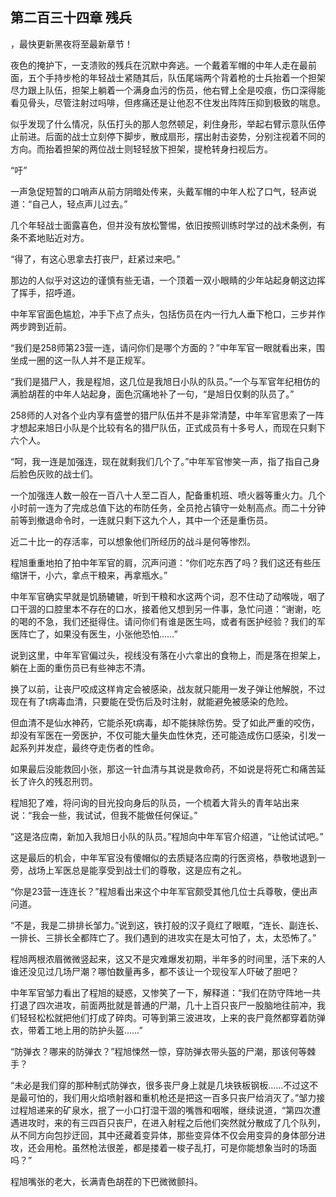 ## 第二百三十四章 残兵
，最快更新黑夜将至最新章节！

夜色的掩护下，一支溃败的残兵在沉默中奔逃。一个戴着军帽的中年人走在最前面，五个手持步枪的年轻战士紧随其后，队伍尾端两个背着枪的士兵抬着一个担架尽力跟上队伍，担架上躺着一个满身血污的伤员，他右臂上全是咬痕，伤口深得能看见骨头，尽管注射过吗啡，但疼痛还是让他忍不住发出阵阵压抑到极致的喘息。

似乎发现了什么情况，队伍打头的那人忽然顿足，刹住身形，举起右臂示意队伍停止前进。后面的战士立刻停下脚步，散成扇形，摆出射击姿势，分别注视着不同的方向。而抬着担架的两位战士则轻轻放下担架，提枪转身扫视后方。

“吁”

一声急促短暂的口哨声从前方阴暗处传来，头戴军帽的中年人松了口气，轻声说道：“自己人，轻点声儿过去。”

几个年轻战士面露喜色，但并没有放松警惕，依旧按照训练时学过的战术条例，有条不紊地贴近对方。

“得了，有这心思拿去打丧尸，赶紧过来吧。”

那边的人似乎对这边的谨慎有些无语，一个顶着一双小眼睛的少年站起身朝这边挥了挥手，招呼道。

中年军官面色尴尬，冲手下点了点头，包括伤员在内一行九人垂下枪口，三步并作两步跨到近前。

“我们是258师第23营一连，请问你们是哪个方面的？”中年军官一眼就看出来，围坐成一圈的这一队人并不是正规军。

“我们是猎尸人，我是程旭，这几位是我旭日小队的队员。”一个与军官年纪相仿的满脸胡茬的中年人站起身，面色沉痛地补了一句，“是旭日仅剩的队员了。”

258师的人对各个业内享有盛誉的猎尸队伍并不是非常清楚，中年军官思索了一阵才想起来旭日小队是个比较有名的猎尸队伍，正式成员有十多号人，而现在只剩下六个人。

“呵，我一连是加强连，现在就剩我们几个了。”中年军官惨笑一声，指了指自己身后脸色灰败的战士们。

一个加强连人数一般在一百八十人至二百人，配备重机班、喷火器等重火力。几个小时前一连为了完成总值下达的布防任务，全员抢占镇守一处制高点。而二十分钟前等到撤退命令时，一连就只剩下这九个人，其中一个还是重伤员。

近二十比一的存活率，可以想象他们所经历的战斗是何等惨烈。

程旭重重地拍了拍中年军官的肩，沉声问道：“你们吃东西了吗？我们这还有些压缩饼干，小六，拿点干粮来，再拿瓶水。”

中年军官确实早就是饥肠辘辘，听到干粮和水这两个词，忍不住动了动喉咙，咽了口干涸的口腔里本不存在的口水，接着他又想到另一件事，急忙问道：“谢谢，吃的喝的不急，我们还挺得住。请问你们有谁是医生吗，或者有医护经验？我们的军医阵亡了，如果没有医生，小张他恐怕……”

说到这里，中年军官偏过头，视线没有落在小六拿出的食物上，而是落在担架上，躺在上面的重伤员已有些神志不清。

换了以前，让丧尸咬成这样肯定会被感染，战友就只能用一发子弹让他解脱，不过现在有了t病毒血清，只要能在受伤后及时注射，就能避免被感染的危险。

但血清不是仙水神药，它能杀死t病毒，却不能抹除伤势。受了如此严重的咬伤，却没有军医在一旁医护，不仅可能大量失血性休克，还可能造成伤口感染，引发一起系列并发症，最终夺走伤者的性命。

如果最后没能救回小张，那这一针血清与其说是救命药，不如说是将死亡和痛苦延长了许久的残忍刑罚。

程旭犯了难，将问询的目光投向身后的队员，一个梳着大背头的青年站出来说：“我会一些，我试试，但我不能做任何保证。”

“这是洛应南，新加入我旭日小队的队员。”程旭向中年军官介绍道，“让他试试吧。”

这是最后的机会，中年军官没有傻帽似的去质疑洛应南的行医资格，恭敬地退到一旁，战场上军医总是能享受到战士们的尊敬，这是应有之礼。

“你是23营一连连长？”程旭看出来这个中年军官颇受其他几位士兵尊敬，便出声问道。

“不是，我是二排排长邹力。”说到这，铁打般的汉子竟红了眼眶，“连长、副连长、一排长、三排长全都阵亡了。我们遇到的进攻实在是太可怕了，太，太恐怖了。”

程旭两根浓眉微微竖起来，这又不是灾难爆发初期，半年多的时间里，活下来的人谁还没见过几场尸潮？哪怕数量再多，都不该让一个现役军人吓破了胆吧？

中年军官邹力看出了程旭的疑惑，又惨笑了一下，解释道：“我们在防守阵地一共打退了四次进攻，前面两批就是普通的尸潮，几十上百只丧尸一股脑地往前冲，我们轻轻松松就把他们打成了碎肉。可等到第三波进攻，上来的丧尸竟然都穿着防弹衣，带着工地上用的防护头盔……”

“防弹衣？哪来的防弹衣？”程旭悚然一惊，穿防弹衣带头盔的尸潮，那该何等棘手？

“未必是我们穿的那种制式防弹衣，很多丧尸身上就是几块铁板钢板……不过这不是最可怕的，我们用火焰喷射器和重机枪还是把这一百多只丧尸给消灭了。”邹力接过程旭递来的矿泉水，抿了一小口打湿干涸的嘴唇和咽喉，继续说道，“第四次遭遇进攻时，来的有三四百只丧尸，在进入射程之后他们突然就分散成了几个队列，从不同方向包抄迂回，其中还藏着变异体，那些变异体不仅会用变异的身体部分进攻，还会用枪。虽然枪法很差，都是搂着一梭子乱打，可是你能想象当时的场面吗？”

程旭嘴张的老大，长满青色胡茬的下巴微微颤抖。

